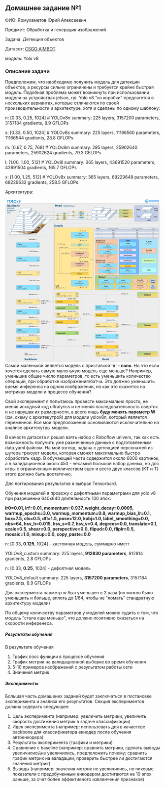 ## Домашнее задание №1
ФИО: Ярмухаметов Юрий Алексеевич

Предмет: Обработка и генерация изображений

Задача: Детекция объектов

Датасет: [CSGO AIMBOT](https://universe.roboflow.com/new-workspace-rp0z0/csgo-train-yolo-v5)

модель: Yolo v8

### Описание задачи

Предположим, что необходимо получить модель для детекции объектов, а ресурсы сильно ограничены  и требуется крайне быстрая модель. Подобная проблема может возникнуть при использовании модели на устройствах jetson, rpi. Yolo v8 "из коробки" предлагется в нескольких вариантах, которые отличаются по своей производительности и архитектуре, хотя и сделаны по одному шаблону:

  n: [0.33, 0.25, 1024]  # YOLOv8n summary: 225 layers,  3157200 parameters,  3157184 gradients,   8.9 GFLOPs
  
  s: [0.33, 0.50, 1024]  # YOLOv8s summary: 225 layers, 11166560 parameters, 11166544 gradients,  28.8 GFLOPs
  
  m: [0.67, 0.75, 768]   # YOLOv8m summary: 295 layers, 25902640 parameters, 25902624 gradients,  79.3 GFLOPs
  
  l: [1.00, 1.00, 512]   # YOLOv8l summary: 365 layers, 43691520 parameters, 43691504 gradients, 165.7 GFLOPs
  
  x: [1.00, 1.25, 512]   # YOLOv8x summary: 365 layers, 68229648 parameters, 68229632 gradients, 258.5 GFLOPs

Архитектура:

![Архитектура](images/yolov8_arch.png)
Самой маленькой является модель с приставкой **'n' - nano**. Но что если хочется сделать самую маленькую модель еще меньше? Например, уменьшив общее число параметров, то есть уменьшить количество операций, при обработке изображения/батча. Это должно уменьшить время инференса на одном изображении, но как это скажется на метриках модели и процессе обучения? 

Свой эксперимент я попытаюсь провести максимально просто, не меняя исходный код ultralyrics и не меняя последовательность сверток и не нарушая их размерности, а всего лишь **буду менять параметр W** (см. схему с архитекутрой) для модели yolov8n, который является переменной. Все мои предположения основываются исключительно на анализе архитекутры модели.

В качесте датасета я решил взять набор c Roboflow univers, так как есть возможность получить уже размеченные данные с подготовленным data.yaml файлом. На мой взгляд, задача с детекцией персонажей из шутера треюует модели, которая сможет максимально быстро обработать кадр. В обучающей части содержится около 6000 картинок, а в валидационной около 450 - несамый большой набор данных, но для игры с ограниченным колличеством сцен и всего двух классов (KT и T) этого должно быть достаточно.

Для логгирования результатов я выбрал Tensorbard.

Обучения моделей я провожу с дефолтными параметрами для yolo v8 при разрешении 640х640 длительность 100 эпох:

**lr0=0.01, lrf=0.01, momentum=0.937, weight_decay=0.0005, warmup_epochs=3.0, warmup_momentum=0.8, warmup_bias_lr=0.1, box=7.5, cls=0.5, dfl=1.5, pose=12.0, kobj=1.0, label_smoothing=0.0, nbs=64, hsv_h=0.015, hsv_s=0.7, hsv_v=0.4, degrees=0.0, translate=0.1, scale=0.5, shear=0.0, perspective=0.0, flipud=0.0, fliplr=0.5, mosaic=1.0, mixup=0.0, copy_paste=0.0**

n: [0.33, **0.125**, 1024] - кастомная модель, суммарно иметт 

YOLOv8_custom summary: 225 layers, **912830 parameters**, 912814 gradients, 2.8 GFLOPs

n: [0.33, **0.25**, 1024] - дефолтная модель

YOLOv8_default summary: 225 layers, **3157200 parameters**, 3157184 gradients, 8.9 GFLOPs

Для экспермента парметр w был уменьшен в 2 раза (но можно было уменьшить и больше, вплоть до 1/64, чтобы не "ломать" стандратную архитектуру модели)

По общему количсетву параметров у моделей можно судить о том, что модель "стала еще меньше", что должно позитивно сказаться на скорости инференеса.

##### Результаты обучения
В результате обучения 
1. График лосс функции в процессе обучения
2. График метрик на валидационной выборке во время обучения
3. 5-10 примеров изображений с результатом работы сети
4. Значения метрик

##### Эксперименты
Большая часть домашених заданий будет заключаться в постановке эксперимента и анализа его результатов. Секция экспериментов должна содерать следующее:
1. Цель эксперимента (например: увеличить метрики, увеличить скорость достижения метрик в задаче классификации)
2. Идея эксперимента (например: использовать для в качаетсве backbone для классификатора екнодер после обучения автоенкодера)
3. Результаты эксперимента (графики и метрики)
4. Сравнение с baseline (например: сравнить метрики, сделать выводы увеличились\не увеличились, предположить почему; сравнить график метрик на валадации, проверить быстрее ли достигаются значения метрик)
5. Выводы (например: значения метрик не увеличились, но пиковые показатели с предобученным енкодером достигаются на 10 эпох раньше, за счет более эффективного извленчения признаков)

